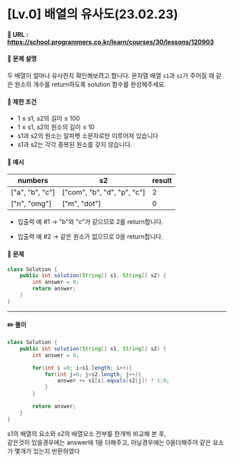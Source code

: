 # [Lv.0] 배열의 유사도(23.02.23)

#### 📌 URL : https://school.programmers.co.kr/learn/courses/30/lessons/120903

#### 📌 문제 설명

두 배열이 얼마나 유사한지 확인해보려고 합니다. 문자열 배열 `s1`과 `s2`가 주어질 때 같은 원소의 개수를 return하도록 solution 함수를 완성해주세요.

#### 📌 제한 조건

- 1 ≤ s1, s2의 길이 ≤ 100
- 1 ≤ s1, s2의 원소의 길이 ≤ 10
- s1과 s2의 원소는 알파벳 소문자로만 이루어져 있습니다
- s1과 s2는 각각 중복된 원소를 갖지 않습니다.

#### 📌 예시

| numbers         | s2                          | result |
| --------------- | --------------------------- | ------ |
| ["a", "b", "c"] | ["com", "b", "d", "p", "c"] | 2      |
| ["n", "omg"]    | ["m", "dot"]                | 0      |

- 입출력 예 #1
  → "b"와 "c"가 같으므로 2를 return합니다.

- 입출력 예 #2
  → 같은 원소가 없으므로 0을 return합니다.

#### 📌 문제

```java
class Solution {
    public int solution(String[] s1, String[] s2) {
        int answer = 0;
        return answer;
    }
}
```

---

#### ✏️ 풀이

```java
class Solution {
    public int solution(String[] s1, String[] s2) {
        int answer = 0;

        for(int i =0; i<s1.length; i++){
            for(int j=0; j<s2.length; j++){
                answer += s1[i].equals(s2[j]) ? 1:0;
            }
        }

        return answer;
    }
}
```

s1의 배열의 요소와 s2의 배열요소 전부를 한개씩 비교해 본 후,  
같은것이 있을경우에는 answer에 1을 더해주고, 아닐경우에는 0을더해주어 같은 요소가 몇개가 있는지 반환하였다
